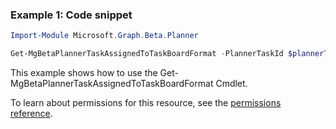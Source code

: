 ### Example 1: Code snippet

```powershellImport-Module Microsoft.Graph.Beta.Planner

Get-MgBetaPlannerTaskAssignedToTaskBoardFormat -PlannerTaskId $plannerTaskId
```
This example shows how to use the Get-MgBetaPlannerTaskAssignedToTaskBoardFormat Cmdlet.
To learn about permissions for this resource, see the [permissions reference](/graph/permissions-reference).

